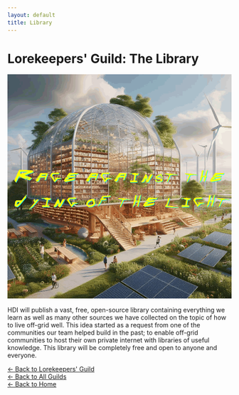 ```yaml
---
layout: default
title: Library
---
```


# Lorekeepers' Guild: The Library

<img src="/assets/images/library-rage.gif" alt="Rage against the dying of the light" class="photo">

HDI will publish a vast, free, open-source library containing everything we learn as well as many other sources we have collected on the topic of how to live off-grid well. This idea started as a request from one of the communities our team helped build in the past; to enable off-grid communities to host their own private internet with libraries of useful knowledge. This library will be completely free and open to anyone and everyone.


[← Back to Lorekeepers' Guild](/guilds/lorekeepers)  
[← Back to All Guilds](/guilds/)  
[← Back to Home](/)
